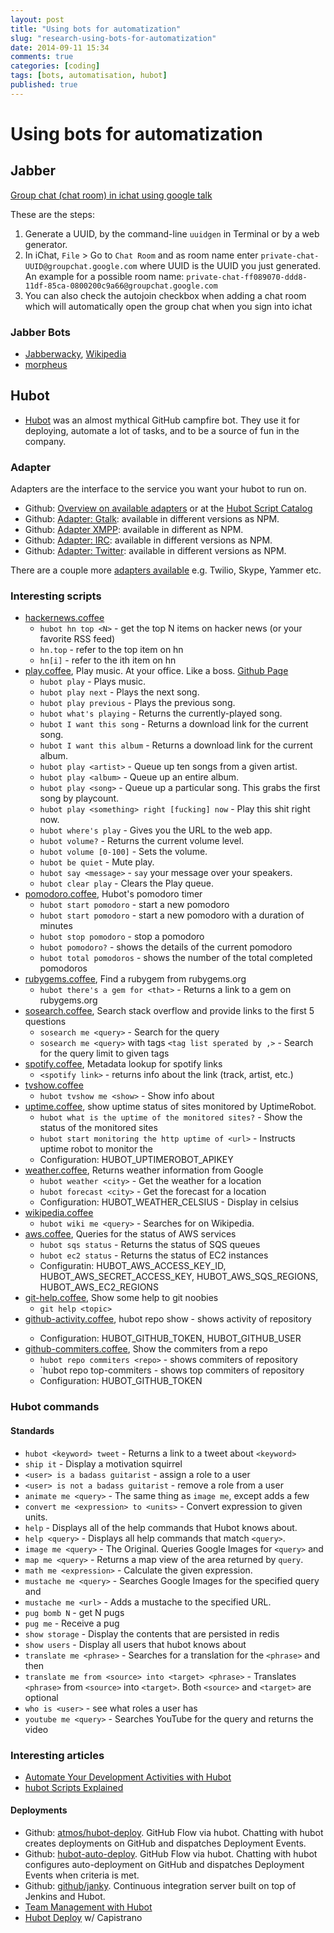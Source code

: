 ```yaml
---
layout: post
title: "Using bots for automatization"
slug: "research-using-bots-for-automatization"
date: 2014-09-11 15:34
comments: true
categories: [coding]
tags: [bots, automatisation, hubot]
published: true
---
```


# Using bots for automatization

## Jabber 

[Group chat (chat room) in ichat using google talk](http://amitparekh.wordpress.com/2011/01/05/group-chat-chat-room-in-ichat-using-google-talk/)  

These are the steps:

1. Generate a UUID, by the command-line `uuidgen` in Terminal or by a web generator.
2. In iChat, `File` > Go to `Chat Room` and as room name enter `private-chat-UUID@groupchat.google.com` where UUID is the UUID you just generated. An example for a possible room name: `private-chat-ff089070-ddd8-11df-85ca-0800200c9a66@groupchat.google.com`
3. You can also check the autojoin checkbox when adding a chat room which will automatically open the group chat when you sign into ichat

### Jabber Bots

* [Jabberwacky](http://www.jabberwacky.com), [Wikipedia](http://de.wikipedia.org/wiki/Jabberwacky)
* [morpheus](http://www.theuniversesolved.com/morpheusgreatesthits.htm)

## Hubot

* [Hubot](http://hubot.github.com/) was an almost mythical GitHub campfire bot. They use it for deploying, automate a lot of tasks, and to be a source of fun in the company.

### Adapter

Adapters are the interface to the service you want your hubot to run on.

* Github: [Overview on available adapters](https://github.com/github/hubot/blob/master/docs/adapters.md) or at the [Hubot Script Catalog](https://hubot-script-catalog.herokuapp.com/)
* Github: [Adapter: Gtalk](https://github.com/atmos/hubot-gtalk/): available in different versions as NPM.
* Github: [Adapter XMPP](https://github.com/markstory/hubot-xmpp/wiki): available in different as NPM.
* Github: [Adapter: IRC](https://github.com/nandub/hubot-irc): available in different versions as NPM.
* Github: [Adapter: Twitter](https://github.com/mathildelemee/hubot-twitter): available in different versions as NPM.

There are a couple more [adapters available](https://github.com/github/hubot/wiki/) e.g. Twilio, Skype, Yammer etc.

### Interesting scripts

* [hackernews.coffee](https://github.com/github/hubot-scripts/blob/master/src/scripts/hackernews.coffee)  
	* `hubot hn top <N>` - get the top N items on hacker news (or your favorite RSS feed)  
	* `hn.top` - refer to the top item on hn
	* `hn[i]` - refer to the ith item on hn
* [play.coffee](https://github.com/github/hubot-scripts/blob/master/src/scripts/play.coffee), Play music. At your office. Like a boss. [Github Page](https://github.com/play/play)
	* `hubot play` - Plays music.
	* `hubot play next` - Plays the next song.
	* `hubot play previous` - Plays the previous song.
	* `hubot what's playing` - Returns the currently-played song.
	* `hubot I want this song` - Returns a download link for the current song.
	* `hubot I want this album` - Returns a download link for the current album.
	* `hubot play <artist>` - Queue up ten songs from a given artist.
	* `hubot play <album>` - Queue up an entire album.
	* `hubot play <song>` - Queue up a particular song. This grabs the first song by playcount.
	* `hubot play <something> right [fucking] now` - Play this shit right now.
	* `hubot where's play` - Gives you the URL to the web app.
	* `hubot volume?` - Returns the current volume level.
	* `hubot volume [0-100]` - Sets the volume.
	* `hubot be quiet` - Mute play.
	* `hubot say <message>` - `say` your message over your speakers.
	* `hubot clear play` - Clears the Play queue.
* [pomodoro.coffee](https://github.com/github/hubot-scripts/blob/master/src/scripts/pomodoro.coffee), Hubot's pomodoro timer
	* `hubot start pomodoro` - start a new pomodoro
	* `hubot start pomodoro` <time> - start a new pomodoro with a duration of <time> minutes
	* `hubot stop pomodoro` - stop a pomodoro
	* `hubot pomodoro?` - shows the details of the current pomodoro
	* `hubot total pomodoros` - shows the number of the total completed pomodoros
* [rubygems.coffee](https://github.com/github/hubot-scripts/blob/master/src/scripts/rubygems.coffee), Find a rubygem from rubygems.org
	* `hubot there's a gem for <that>` - Returns a link to a gem on rubygems.org
* [sosearch.coffee](https://github.com/github/hubot-scripts/blob/master/src/scripts/sosearch.coffee), Search stack overflow and provide links to the first 5 questions
	* `sosearch me <query>` - Search for the query
	* `sosearch me <query>` with tags `<tag list sperated by ,>` - Search for the query limit to given tags
* [spotify.coffee](https://github.com/github/hubot-scripts/blob/master/src/scripts/spotify.coffee), Metadata lookup for spotify links
	* `<spotify link>` - returns info about the link (track, artist, etc.)
* [tvshow.coffee](https://github.com/github/hubot-scripts/blob/master/src/scripts/tvshow.coffee)
	* `hubot tvshow me <show>` - Show info about <show>
* [uptime.coffee](https://github.com/github/hubot-scripts/blob/master/src/scripts/uptime.coffee), show uptime status of sites monitored by UptimeRobot.
	* `hubot what is the uptime of the monitored sites?` - Show the status of the monitored sites
	* `hubot start monitoring the http uptime of <url>` - Instructs uptime robot to monitor the <url>
	* Configuration: HUBOT_UPTIMEROBOT_APIKEY
* [weather.coffee](https://github.com/github/hubot-scripts/blob/master/src/scripts/weather.coffee), Returns weather information from Google
	* `hubot weather <city>` - Get the weather for a location
	* `hubot forecast <city>` - Get the forecast for a location
	* Configuration: HUBOT_WEATHER_CELSIUS - Display in celsius
* [wikipedia.coffee](https://github.com/github/hubot-scripts/blob/master/src/scripts/wikipedia.coffee)
	* `hubot wiki me <query>` - Searches for <query> on Wikipedia.
* [aws.coffee](https://github.com/github/hubot-scripts/blob/master/src/scripts/aws.coffee), Queries for the status of AWS services
	* `hubot sqs status` - Returns the status of SQS queues
	* `hubot ec2 status` - Returns the status of EC2 instances
	* Configuratin: HUBOT_AWS_ACCESS_KEY_ID, HUBOT_AWS_SECRET_ACCESS_KEY, HUBOT_AWS_SQS_REGIONS, HUBOT_AWS_EC2_REGIONS
* [git-help.coffee](https://github.com/github/hubot-scripts/blob/master/src/scripts/git-help.coffee), Show some help to git noobies
	* `git help <topic>`
* [github-activity.coffee](https://github.com/github/hubot-scripts/blob/master/src/scripts/github-activity.coffee), hubot repo show <repo> - shows activity of repository
	* Configuration: HUBOT_GITHUB_TOKEN, HUBOT_GITHUB_USER
* [github-commiters.coffee](https://github.com/github/hubot-scripts/blob/master/src/scripts/github-commiters.coffee), Show the commiters from a repo
	* `hubot repo commiters <repo>` - shows commiters of repository
	* `hubot repo top-commiters <repo> - shows top commiters of repository
	* Configuration: HUBOT_GITHUB_TOKEN

### Hubot commands

#### Standards

* `hubot <keyword> tweet` - Returns a link to a tweet about `<keyword>`
* `ship it` - Display a motivation squirrel
* `<user> is a badass guitarist` - assign a role to a user
* `<user> is not a badass guitarist` - remove a role from a user
* `animate me <query>` - The same thing as `image me`, except adds a few
* `convert me <expression> to <units>` - Convert expression to given units.
* `help` - Displays all of the help commands that Hubot knows about.
* `help <query>` - Displays all help commands that match `<query>`.
* `image me <query>` - The Original. Queries Google Images for `<query>` and
* `map me <query>` - Returns a map view of the area returned by `query`.
* `math me <expression>` - Calculate the given expression.
* `mustache me <query>` - Searches Google Images for the specified query and
* `mustache me <url>` - Adds a mustache to the specified URL.
* `pug bomb N` - get N pugs
* `pug me` - Receive a pug
* `show storage` - Display the contents that are persisted in redis
* `show users` - Display all users that hubot knows about
* `translate me <phrase>` - Searches for a translation for the `<phrase>` and then
* `translate me from <source> into <target> <phrase>` - Translates `<phrase>` from `<source>` into `<target>`. Both `<source>` and `<target>` are optional
* `who is <user>` - see what roles a user has
* `youtube me <query>` - Searches YouTube for the query and returns the video

### Interesting articles

* [Automate Your Development Activities with Hubot](http://www.icicletech.com/blog/automate-your-development-activities-with-hubot)
* [hubot Scripts Explained](http://theprogrammingbutler.com/blog/archives/2011/10/28/hubot-scripts-explained/)

#### Deployments

* Github: [atmos/hubot-deploy](https://github.com/atmos/hubot-deploy). GitHub Flow via hubot. Chatting with hubot creates deployments on GitHub and dispatches Deployment Events.
* Github: [hubot-auto-deploy](https://github.com/atmos/hubot-auto-deploy). GitHub Flow via hubot. Chatting with hubot configures auto-deployment on GitHub and dispatches Deployment Events when criteria is met.
* Github: [github/janky](https://github.com/github/janky). Continuous integration server built on top of Jenkins and Hubot.
* [Team Management with Hubot](http://blog.dobt.co/2014/01/28/team-management-with-hubot/)
* [Hubot Deploy](http://www.travisberry.com/2012/02/hubot-deploy/) w/ Capistrano